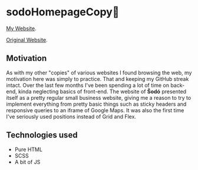 # sodoHomepageCopy🥞

[My Website](https://pepahrebec.github.io/sodoHomepageCopy/). 

[Original Website](https://pridejsisodo.cz/).

## Motivation

As with my other "copies" of various websites I found browsing the web, my motivation here was simply to practice. That and keeping my GitHub streak intact. Over the last few months I've been spending a lot of time on back-end, kinda neglecting basics of front-end. The website of **Šodó** presented itself as a pretty regular small business website, giving me a reason to try to implement everything from pretty basic things such as sticky headers and responsive queries to an iframe of Google Maps. It was also the first time I've seriously used positions instead of Grid and Flex.

## Technologies used

- Pure HTML
- SCSS
- A bit of JS
